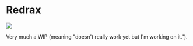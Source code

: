 # Redrax

<a href="https://codeclimate.com/github/elight/redrax">
  <img src="https://codeclimate.com/github/elight/redrax/badges/gpa.svg"></img>
</a>

Very much a WIP (meaning "doesn't really work yet but I'm working on it.").
